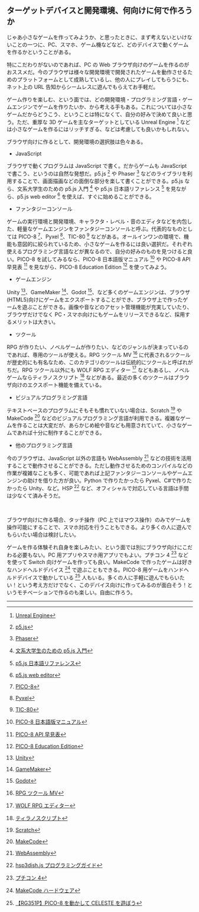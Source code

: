 ## ターゲットデバイスと開発環境、何向けに何で作ろうか

じゃあ小さなゲームを作ってみようか、と思ったときに、まず考えないといけないことの一つに、PC、スマホ、ゲーム機などなど、どのデバイスで動くゲームを作るかということがある。

特にこだわりがないのであれば、PC の Web ブラウザ向けのゲームを作るのがおススメだ。今のブラウザは様々な開発環境で開発されたゲームを動作させるためのプラットフォームとして成熟しているし、他の人にプレイしてもらうにも、ネット上の URL 告知からシームレスに遊んでもらえてお手軽だ。

ゲーム作りを楽しむ、という面では、どの開発環境・プログラミング言語・ゲームエンジンでゲームを作りたいか、から考える手もある。これについては小さなゲームだからどうこう、ということは特になくて、自分の好みで決めて良いと思う。ただ、重厚な 3D ゲームを主なターゲットとしている Unreal Engine [^1] などは小さなゲームを作るにはリッチすぎる、などは考慮しても良いかもしれない。

ブラウザ向けに作るとして、開発環境の選択肢は色々ある。

- JavaScript

ブラウザで動くプログラムは JavaScript で書く。だからゲームも JavaScript で書こう、というのは自然な発想だ。p5.js [^2] や Phaser [^3] などのライブラリを利用することで、画面描画などの面倒な部分を楽して書くことができる。p5.js なら、文系大学生のための p5.js 入門 [^4] や p5.js 日本語リファレンス [^5] を見ながら、p5.js web editor [^6] を使えば、すぐに始めることができる。

- ファンタジーコンソール

ゲームの実行環境と開発環境、キャラクタ・レベル・音のエディタなどを内包した、軽量なゲームエンジンをファンタジーコンソールと呼ぶ。代表的なものとしては PICO-8 [^7]、Pyxel [^8]、TIC-80 [^9] などがある。オールインワンの環境で、機能も意図的に絞られているため、小さなゲームを作るには良い選択だ。それぞれ使えるプログラミング言語などが異なるので、自分の好みのものを見つけると良い。PICO-8 を試してみるなら、PICO-8 日本語版マニュアル [^10] や PICO-8 API 早見表 [^11] を見ながら、PICO-8 Education Edition [^12] を使ってみよう。

- ゲームエンジン

Unity [^13]、GameMaker [^14]、Godot [^15]、など多くのゲームエンジンは、ブラウザ (HTML5)向けにゲームをエクスポートすることができ、ブラウザ上で作ったゲームを遊ぶことができる。画像や音などのアセット管理機能が充実していたり、ブラウザだけでなく PC・スマホ向けにもゲームをリリースできるなど、採用するメリットは大きい。

- ツクール

RPG が作りたい、ノベルゲームが作りたい、などのジャンルが決まっているのであれば、専用のツールが使える。RPG ツクール MV [^16] に代表されるツクールが歴史的にも有名なため、このカテゴリのツールは伝統的にツクールと呼ばれがちだ。RPG ツクール以外にも WOLF RPG エディター [^17] などもあるし、ノベルゲームならティラノスクリプト [^18] などがある。最近の多くのツクールはブラウザ向けのエクスポート機能を備えている。

- ビジュアルプログラミング言語

テキストベースのプログラムにそもそも慣れていない場合は、Scratch [^19] や MakeCode [^20] などのビジュアルプログラミング言語が利用できる。複雑なゲームを作ることは大変だが、あらかじめ絵や音なども用意されていて、小さなゲームであれば十分に制作することができる。

- 他のプログラミング言語

今のブラウザは、JavaScript 以外の言語も WebAssembly [^21] などの技術を活用することで動作させることができる。ただし動作させるためのコンパイルなどの作業が複雑なことも多く、可能であれば上記ファンタジーコンソールやゲームエンジンの助けを借りた方が良い。Python で作りたかったら Pyxel、C#で作りたかったら Unity、など。HSP [^22] など、オフィシャルで対応している言語は手間は少なくて済みそうだ。

<br>

ブラウザ向けに作る場合、タッチ操作（PC 上ではマウス操作）のみでゲームを操作可能にすることで、スマホ対応を行うこともできる。より多くの人に遊んでもらいたい場合は検討したい。

ゲームを作る体験それ自身を楽しみたい、という面では別にブラウザ向けにこだわる必要もない。PC 用アプリやスマホ用アプリでもよい。プチコン 4 [^23] などを使って Switch 向けゲームを作っても良い。MakeCode で作ったゲームは好きなハンドヘルドデバイス [^24] で遊ぶこともできる。PICO-8 用ゲームをハンドヘルドデバイスで動かしている [^25] 人もいる。多くの人に手軽に遊んでもらいたい！という考え方だけでなく、このデバイス向けに作ってみるのが面白そう！というモチベーションで作るのも楽しい。自由に作ろう。

---

[^1]: [Unreal Engine](https://www.unrealengine.com/ja/)
[^2]: [p5.js](https://p5js.org/)
[^3]: [Phaser](https://phaser.io/)
[^4]: [文系大学生のための p5.js 入門](https://zenn.dev/ojk/books/intro-to-p5js)
[^5]: [p5.js 日本語リファレンス](https://processing-fan.firebaseapp.com/refer.html)
[^6]: [p5.js web editor](https://editor.p5js.org/)
[^7]: [PICO-8](https://www.lexaloffle.com/pico-8.php)
[^8]: [Pyxel](https://github.com/kitao/pyxel/blob/main/docs/README.ja.md)
[^9]: [TIC-80](https://tic80.com/)
[^10]: [PICO-8 日本語版マニュアル](https://raw.githubusercontent.com/kitao/pico8-jp/master/pico8-jp.txt)
[^11]: [PICO-8 API 早見表](https://kitao.github.io/pico8-api-jp/)
[^12]: [PICO-8 Education Edition](https://www.pico-8-edu.com/)
[^13]: [Unity](https://unity.com/ja)
[^14]: [GameMaker](https://gamemaker.io/ja-JP)
[^15]: [Godot](https://godotengine.org/)
[^16]: [RPG ツクール MV](https://rpgmakerofficial.com/product/mv/)
[^17]: [WOLF RPG エディター](https://www.silversecond.com/WolfRPGEditor/)
[^18]: [ティラノスクリプト](https://tyrano.jp/)
[^19]: [Scratch](https://scratch.mit.edu/)
[^20]: [MakeCode](https://www.microsoft.com/ja-jp/makecode)
[^21]: [WebAssembly](https://developer.mozilla.org/ja/docs/WebAssembly)
[^22]: [hsp3dish.js プログラミングガイド](https://www.onionsoft.net/hsp/v34/doclib/hsp3dish_js.htm)
[^23]: [プチコン 4](https://www.petc4.smilebasic.com/)
[^24]: [MakeCode ハードウェア](https://arcade.makecode.com/hardware)
[^25]: [【RG351P】PICO-8 を動かして CELESTE を遊ぼう](https://yoshives.com/rg351p-pico8-celeste/)
